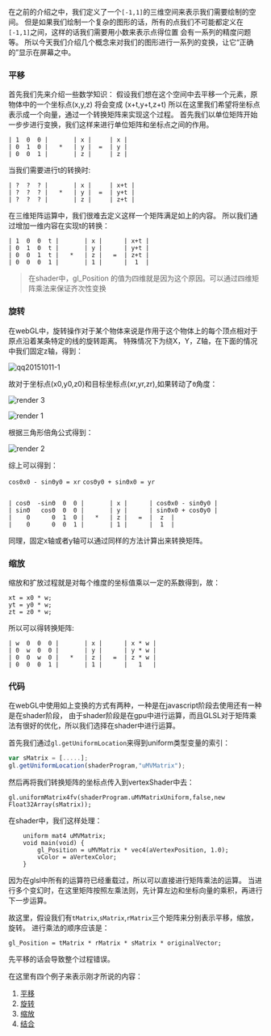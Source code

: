 在之前的介绍之中，我们定义了一个`[-1,1]`的三维空间来表示我们需要绘制的空间。
但是如果我们绘制一个复杂的图形的话，所有的点我们不可能都定义在`[-1,1]`之间，这样的话我们需要用小数来表示点得位置
会有一系列的精度问题等。
所以今天我们介绍几个概念来对我们的图形进行一系列的变换，让它“正确的”显示在屏幕之中。

### 平移

首先我们先来介绍一些数学知识：
假设我们想在这个空间中去平移一个元素，原物体中的一个坐标点(x,y,z) 将会变成 (x+t,y+t,z+t)
所以在这里我们希望将坐标点表示成一个向量，通过一个转换矩阵来实现这个过程。
首先我们以单位矩阵开始一步步进行变换，我们这样来进行单位矩阵和坐标点之间的作用。

```
| 1  0  0 |       | x |     | x |
| 0  1  0 |   *   | y |  =  | y |
| 0  0  1 |       | z |     | z |
```

当我们需要进行t的转换时:

```
| ?  ?  ? |       | x |     | x+t |
| ?  ?  ? |   *   | y |  =  | y+t |
| ?  ?  ? |       | z |     | z+t |
```

在三维矩阵运算中，我们很难去定义这样一个矩阵满足如上的内容。
所以我们通过增加一维内容在实现t的转换：

```
| 1  0  0  t |       | x |      | x+t |
| 0  1  0  t |       | y |      | y+t | 
| 0  0  1  t |   *   | z |   =  | z+t |
| 0  0  0  1 |       | 1 |      |  1  |
```
> 在shader中，gl_Position 的值为四维就是因为这个原因。可以通过四维矩阵乘法来保证齐次性变换


### 旋转 

在webGL中，旋转操作对于某个物体来说是作用于这个物体上的每个顶点相对于原点沿着某条特定的线的旋转距离。
特殊情况下为绕X，Y，Z轴，在下面的情况中我们固定z轴，得到：

![qq20151011-1](https://cloud.githubusercontent.com/assets/4397546/10416104/a97576ca-7039-11e5-924e-56d16a0ea443.png)

故对于坐标点(x0,y0,z0)和目标坐标点(xr,yr,zr),如果转动了`Θ`角度：

![render 3](https://cloud.githubusercontent.com/assets/4397546/10417768/b43915cc-7079-11e5-8193-a657b02b78f0.png)

![render 1](https://cloud.githubusercontent.com/assets/4397546/10417766/b12739ea-7079-11e5-8897-aff2714407bf.png)

根据三角形倍角公式得到：

![render 2](https://cloud.githubusercontent.com/assets/4397546/10417767/b2bf0ddc-7079-11e5-9daf-a0053286e359.png)

综上可以得到：

`cosΘx0 - sinΘy0 = xr`
`cosΘy0 + sinΘx0 = yr`

```

| cosΘ  -sinΘ  0  0 |       | x |      | cosΘx0 - sinΘy0 |
| sinΘ   cosΘ  0  0 |       | y |      | sinΘx0 + cosΘy0 | 
|    0      0  1  0 |   *   | z |   =  |  z  |
|    0      0  0  1 |       | 1 |      |  1  |

```
同理，固定x轴或者y轴可以通过同样的方法计算出来转换矩阵。

### 缩放

缩放和扩放过程就是对每个维度的坐标值乘以一定的系数得到，故：

```
xt = x0 * w;
yt = y0 * w;
zt = z0 * w;
```
所以可以得转换矩阵:


```
| w  0  0  0 |       | x |      | x * w |
| 0  w  0  0 |       | y |      | y * w | 
| 0  0  w  0 |   *   | z |   =  | z * w |
| 0  0  0  1 |       | 1 |      |   1   |
```

### 代码

在webGL中使用如上变换的方式有两种，一种是在javascript阶段去使用还有一种是在shader阶段，
由于shader阶段是在gpu中进行运算，而且GLSL对于矩阵乘法有很好的优化，所以我们选择在shader中进行运算。

首先我们通过`gl.getUniformLocation`来得到uniform类型变量的索引：

```js
var sMatrix = [.....];
gl.getUniformLocation(shaderProgram,"uMVMatrix");
```
然后再将我们转换矩阵的坐标点传入到vertexShader中去：

```
gl.uniformMatrix4fv(shaderProgram.uMVMatrixUniform,false,new Float32Array(sMatrix));
```

在shader中，我们这样处理：
```
	uniform mat4 uMVMatrix;
	void main(void) {
		gl_Position = uMVMatrix * vec4(aVertexPosition, 1.0);
		vColor = aVertexColor;
	}
```
因为在glsl中所有的运算符已经重载过，所以可以直接进行矩阵乘法的运算。
当进行多个变幻时，在这里矩阵按照左乘法则，先计算左边和坐标向量的乘积，再进行下一步运算。

故这里，假设我们有`tMatrix`,`sMatrix`,`rMatrix`三个矩阵来分别表示平移，缩放，旋转。
进行乘法的顺序应该是：

```
gl_Position = tMatrix * rMatrix * sMatrix * originalVector;
```
先平移的话会导致整个过程错误。


在这里有四个例子来表示刚才所说的内容：

1. [平移](https://github.com/VinthonyLab/webgl-tutorial/blob/master/examples/3-1.html)
2. [旋转](https://github.com/VinthonyLab/webgl-tutorial/blob/master/examples/3-2.html)
3. [缩放](https://github.com/VinthonyLab/webgl-tutorial/blob/master/examples/3-3.html)
4. [结合](https://github.com/VinthonyLab/webgl-tutorial/blob/master/examples/3-4.html)

